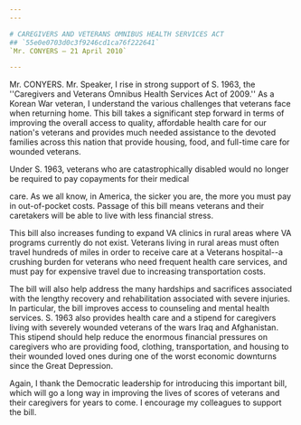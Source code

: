 ```yaml
---
---

# CAREGIVERS AND VETERANS OMNIBUS HEALTH SERVICES ACT
## `55e0e0703d0c3f9246cd1ca76f222641`
`Mr. CONYERS — 21 April 2010`

---
```



Mr. CONYERS. Mr. Speaker, I rise in strong support of S. 1963, the 
''Caregivers and Veterans Omnibus Health Services Act of 2009.'' As a 
Korean War veteran, I understand the various challenges that veterans 
face when returning home. This bill takes a significant step forward in 
terms of improving the overall access to quality, affordable health 
care for our nation's veterans and provides much needed assistance to 
the devoted families across this nation that provide housing, food, and 
full-time care for wounded veterans.

Under S. 1963, veterans who are catastrophically disabled would no 
longer be required to pay copayments for their medical


care. As we all know, in America, the sicker you are, the more you must 
pay in out-of-pocket costs. Passage of this bill means veterans and 
their caretakers will be able to live with less financial stress.

This bill also increases funding to expand VA clinics in rural areas 
where VA programs currently do not exist. Veterans living in rural 
areas must often travel hundreds of miles in order to receive care at a 
Veterans hospital--a crushing burden for veterans who need frequent 
health care services, and must pay for expensive travel due to 
increasing transportation costs.

The bill will also help address the many hardships and sacrifices 
associated with the lengthy recovery and rehabilitation associated with 
severe injuries. In particular, the bill improves access to counseling 
and mental health services. S. 1963 also provides health care and a 
stipend for caregivers living with severely wounded veterans of the 
wars Iraq and Afghanistan. This stipend should help reduce the enormous 
financial pressures on caregivers who are providing food, clothing, 
transportation, and housing to their wounded loved ones during one of 
the worst economic downturns since the Great Depression.

Again, I thank the Democratic leadership for introducing this 
important bill, which will go a long way in improving the lives of 
scores of veterans and their caregivers for years to come. I encourage 
my colleagues to support the bill.